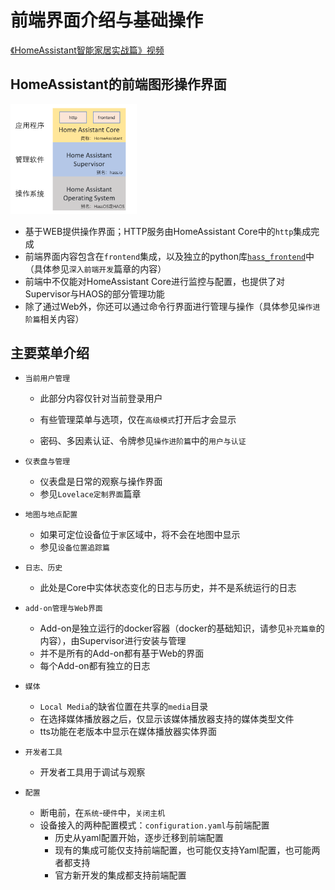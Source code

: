 # 前端界面介绍与基础操作

[《HomeAssistant智能家居实战篇》视频](https://study.163.com/course/courseLearn.htm?courseId=1006189053&share=2&shareId=400000000624093)

## HomeAssistant的前端图形操作界面

<img src=images/structure_http.png width=40%>

- 基于WEB提供操作界面；HTTP服务由HomeAssistant Core中的`http`集成完成
- 前端界面内容包含在`frontend`集成，以及独立的python库[`hass_frontend`](https://pypi.org/project/home-assistant-frontend/)中（具体参见`深入前端开发`篇章的内容）
- 前端中不仅能对HomeAssistant Core进行监控与配置，也提供了对Supervisor与HAOS的部分管理功能
- 除了通过Web外，你还可以通过命令行界面进行管理与操作（具体参见`操作进阶篇`相关内容）


## 主要菜单介绍

- `当前用户管理`

    + 此部分内容仅针对当前登录用户

    + 有些管理菜单与选项，仅在`高级模式`打开后才会显示

    + 密码、多因素认证、令牌参见`操作进阶篇`中的`用户与认证`

- `仪表盘与管理`

    + 仪表盘是日常的观察与操作界面
    + 参见`Lovelace定制界面`篇章

- `地图与地点配置`

    + 如果可定位设备位于`家`区域中，将不会在地图中显示
    + 参见`设备位置追踪篇`

- `日志、历史`

    + 此处是Core中实体状态变化的日志与历史，并不是系统运行的日志
    
- `add-on管理与Web界面`

    + Add-on是独立运行的docker容器（docker的基础知识，请参见`补充篇章`的内容），由Supervisor进行安装与管理
    + 并不是所有的Add-on都有基于Web的界面
    + 每个Add-on都有独立的日志

- `媒体`

    + `Local Media`的缺省位置在共享的`media`目录
    + 在选择媒体播放器之后，仅显示该媒体播放器支持的媒体类型文件
    + tts功能在老版本中显示在媒体播放器实体界面
    
- `开发者工具`

    + 开发者工具用于调试与观察
    
- `配置`

    + 断电前，在`系统`-`硬件`中，`关闭主机`
    + 设备接入的两种配置模式：`configuration.yaml`与前端配置
        * 历史从yaml配置开始，逐步迁移到前端配置
        * 现有的集成可能仅支持前端配置，也可能仅支持Yaml配置，也可能两者都支持
        * 官方新开发的集成都支持前端配置
    
